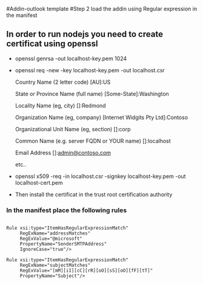 #Addin-outlook template
#Step 2 load the addin using Regular expression in the manifest


## In order to run nodejs you need to create certificat using openssl
* openssl genrsa -out localhost-key.pem 1024 
* openssl req -new -key localhost-key.pem -out localhost.csr

  Country Name (2 letter code) [AU]:US

  State or Province Name (full name) [Some-State]:Washington

  Locality Name (eg, city) []:Redmond

  Organization Name (eg, company) [Internet Widgits Pty Ltd]:Contoso

  Organizational Unit Name (eg, section) []:corp

  Common Name (e.g. server FQDN or YOUR name) []:localhost

  Email Address []:admin@contoso.com

  etc..
  
* openssl x509 -req -in localhost.csr -signkey localhost-key.pem -out localhost-cert.pem
* Then install the certificat in the trust root certification authority



### In the manifest place the following rules
<pre><code>
Rule xsi:type="ItemHasRegularExpressionMatch"      
     RegExName="addressMatches" 
     RegExValue="@microsoft" 
     PropertyName="SenderSMTPAddress" 
     IgnoreCase="true"/>

Rule xsi:type="ItemHasRegularExpressionMatch" 
     RegExName="subjectMatches" 
     RegExValue="[mM][iI][cC][rR][oO][sS][oO][fF][tT]" 
     PropertyName="Subject"/>
</code><pre>

